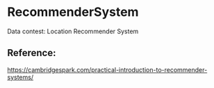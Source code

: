 # RecommenderSystem
Data contest: Location Recommender System

## Reference:
https://cambridgespark.com/practical-introduction-to-recommender-systems/

